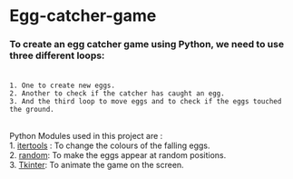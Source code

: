 # Egg-catcher-game
### To create an egg catcher game using Python, we need to use three different loops:</br></br>
    1. One to create new eggs.
    2. Another to check if the catcher has caught an egg.
    3. And the third loop to move eggs and to check if the eggs touched the ground.
    
 </br>Python Modules used in this project are : </br>
    1. [itertools](https://docs.python.org/3/library/itertools.html) : To change the colours of the falling eggs. </br>
    2. [random](https://www.w3schools.com/python/module_random.asp): To make the eggs appear at random positions.  </br>
    3. [Tkinter](https://docs.python.org/3/library/tkinter.html): To animate the game on the screen. </br>

    
    



